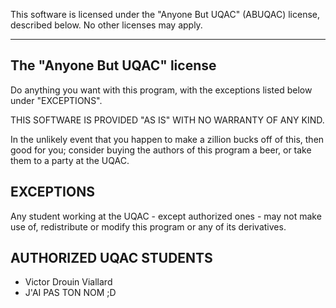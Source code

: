 This software is licensed under the "Anyone But UQAC"
(ABUQAC) license, described below. No other licenses may apply.

--------------------------------------------
The "Anyone But UQAC" license
--------------------------------------------

Do anything you want with this program, with the exceptions listed
below under "EXCEPTIONS".

THIS SOFTWARE IS PROVIDED "AS IS" WITH NO WARRANTY OF ANY KIND.

In the unlikely event that you happen to make a zillion bucks off of
this, then good for you; consider buying the authors of this program a beer,
or take them to a party at the UQAC.


EXCEPTIONS
----------

Any student working at the UQAC - except authorized ones - may not make use
of, redistribute or modify this program or any of its derivatives.


AUTHORIZED UQAC STUDENTS
------------------------

- Victor Drouin Viallard
- J'AI PAS TON NOM ;D
